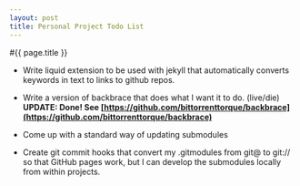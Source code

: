 ```yaml
---
layout: post
title: Personal Project Todo List
---
```


#{{ page.title }}

* Write liquid extension to be used with jekyll that automatically converts keywords in text to links to github repos.

* Write a version of backbrace that does what I want it to do. (live/die)  
__UPDATE: Done! See [https://github.com/bittorrenttorque/backbrace](https://github.com/bittorrenttorque/backbrace)__

* Come up with a standard way of updating submodules

* Create git commit hooks that convert my .gitmodules from git@ to git:// so that GitHub pages work, but I can develop the submodules locally from within projects.